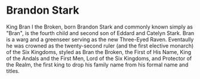 # Brandon Stark

King Bran I the Broken, born Brandon Stark and commonly known simply as "Bran", is the fourth child and second son of Eddard and Catelyn Stark. Bran is a warg and a greenseer serving as the new Three-Eyed Raven. Eventaully he was crowned as the twenty-second ruler (and the first elective monarch) of the Six Kingdoms, styled as Bran the Broken, the First of His Name, King of the Andals and the First Men, Lord of the Six Kingdoms, and Protector of the Realm, the first king to drop his family name from his formal name and titles.
